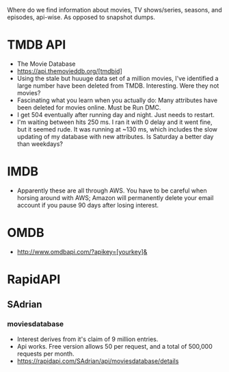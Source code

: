 Where do we find information about movies, TV shows/series, seasons, and episodes, api-wise. As opposed to snapshot dumps.

# TMDB API
* The Movie Database
* https://api.themovieddb.org/[tmdbid]
* Using the stale but huuuge data set of a million movies, I've identified a large number have been deleted from TMDB. Interesting. Were they not movies?
* Fascinating what you learn when you actually do: Many attributes have been deleted for movies online.  Must be Run DMC.
* I get 504 eventually after running day and night. Just needs to restart.
* I'm waiting between hits 250 ms.  I ran it with 0 delay and it went fine, but it seemed rude. It was running at ~130 ms, which includes the slow updating of my database with new attributes. Is Saturday a better day than weekdays?

# IMDB
* Apparently these are all through AWS. You have to be careful when horsing around with AWS; Amazon will permanently delete your email account if you pause 90 days after losing interest.
# OMDB
* http://www.omdbapi.com/?apikey=[yourkey]&
# RapidAPI
## SAdrian
### moviesdatabase
* Interest derives from it's claim of 9 million entries.
* Api works. Free version allows 50 per request, and a total of 500,000 requests per month.
* https://rapidapi.com/SAdrian/api/moviesdatabase/details